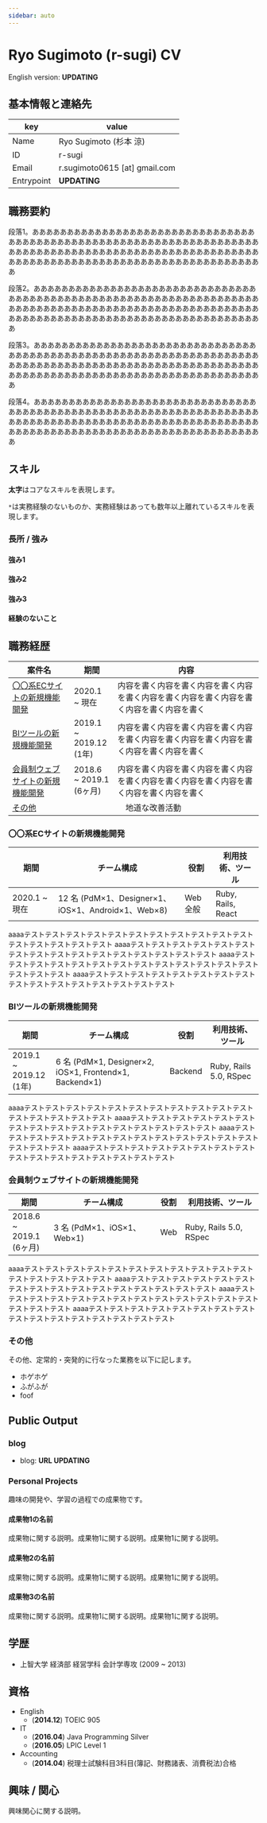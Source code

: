 ```yaml
---
sidebar: auto
---
```

# Ryo Sugimoto (r-sugi) CV
<p>English version: <strong>UPDATING</strong></p>

## 基本情報と連絡先
| key | value |
----|----
| Name | Ryo Sugimoto (杉本 涼) |
| ID | r-sugi |
| Email | r.sugimoto0615 [at] gmail.com |
| Entrypoint | <strong>UPDATING</strong> |

## 職務要約
<p>
  段落1。あああああああああああああああああああああああああああああああああああああああああああああああああああああああああああああああああああああああああああああああああああああああああああああああああああああああああああああああああああああああああああああああああああああああああああああ
</p>
<p>
  段落2。あああああああああああああああああああああああああああああああああああああああああああああああああああああああああああああああああああああああああああああああああああああああああああああああああああああああああああああああああああああああああああああああああああああああああああああ
</p>
<p>
  段落3。あああああああああああああああああああああああああああああああああああああああああああああああああああああああああああああああああああああああああああああああああああああああああああああああああああああああああああああああああああああああああああああああああああああああああああああ
</p>
<p>
  段落4。あああああああああああああああああああああああああああああああああああああああああああああああああああああああああああああああああああああああああああああああああああああああああああああああああああああああああああああああああああああああああああああああああああああああああああああ
</p>

## スキル
<p>
  <strong>太字</strong>はコアなスキルを表現します。
</p>

`*`は実務経験のないものか、実務経験はあっても数年以上離れているスキルを表現します。

### 長所 / 強み

#### 強み1

#### 強み2

#### 強み3

#### 経験のないこと

## 職務経歴
| 案件名 | 期間 | 内容 |
----|----|----
| <a href="/#〇〇系ecサイトの新規機能開発">〇〇系ECサイトの新規機能開発</a> | 2020.1 </br>~ 現在 | 内容を書く内容を書く内容を書く内容を書く内容を書く内容を書く内容を書く内容を書く内容を書く |
| <a href="/#BIツールの新規機能開発">BIツールの新規機能開発</a> | 2019.1 </br>~ 2019.12 </br>(1年) | 内容を書く内容を書く内容を書く内容を書く内容を書く内容を書く内容を書く内容を書く内容を書く |
| <a href="/#会員制ウェブサイトの新規機能開発">会員制ウェブサイトの新規機能開発</a> | 2018.6 </br>~ 2019.1 </br>(6ヶ月) | 内容を書く内容を書く内容を書く内容を書く内容を書く内容を書く内容を書く内容を書く内容を書く |
| <a href="/#その他">その他</a> | |　地道な改善活動

### 〇〇系ECサイトの新規機能開発
| 期間 | チーム構成 | 役割 | 利用技術、ツール |
----|----|----|----
| 2020.1 ~ 現在 | 12 名 (PdM×1、Designer×1、iOS×1、Android×1、Web×8) | Web全般 | Ruby, Rails, React |

<p>
  aaaaテストテストテストテストテストテストテストテストテストテストテストテストテストテストテストテスト
  aaaaテストテストテストテストテストテストテストテストテストテストテストテストテストテストテストテスト
  aaaaテストテストテストテストテストテストテストテストテストテストテストテストテストテストテストテスト
  aaaaテストテストテストテストテストテストテストテストテストテストテストテストテストテストテストテスト
</p>

### BIツールの新規機能開発
| 期間 | チーム構成 | 役割 | 利用技術、ツール |
----|----|----|----
| 2019.1 </br>~ 2019.12 </br>(1年) | 6 名 (PdM×1, Designer×2, iOS×1, Frontend×1, Backend×1) | Backend | Ruby, Rails 5.0, RSpec |
<p>
  aaaaテストテストテストテストテストテストテストテストテストテストテストテストテストテストテストテスト
  aaaaテストテストテストテストテストテストテストテストテストテストテストテストテストテストテストテスト
  aaaaテストテストテストテストテストテストテストテストテストテストテストテストテストテストテストテスト
  aaaaテストテストテストテストテストテストテストテストテストテストテストテストテストテストテストテスト
</p>

### 会員制ウェブサイトの新規機能開発
| 期間 | チーム構成 | 役割 | 利用技術、ツール |
----|----|----|----
| 2018.6 </br>~ 2019.1 </br>(6ヶ月) | 3 名 (PdM×1、iOS×1、Web×1) | Web | Ruby, Rails 5.0, RSpec |
<p>
  aaaaテストテストテストテストテストテストテストテストテストテストテストテストテストテストテストテスト
  aaaaテストテストテストテストテストテストテストテストテストテストテストテストテストテストテストテスト
  aaaaテストテストテストテストテストテストテストテストテストテストテストテストテストテストテストテスト
  aaaaテストテストテストテストテストテストテストテストテストテストテストテストテストテストテストテスト
</p>

### その他
その他、定常的・突発的に行なった業務を以下に記します。
- ホゲホゲ
- ふがふが
- foof

## Public Output
### blog
- blog: <strong>URL UPDATING</strong>

### Personal Projects
趣味の開発や、学習の過程での成果物です。

#### 成果物1の名前
<p>
  成果物に関する説明。成果物1に関する説明。成果物1に関する説明。
</p>

#### 成果物2の名前
<p>
  成果物に関する説明。成果物1に関する説明。成果物1に関する説明。
</p>

#### 成果物3の名前
<p>
  成果物に関する説明。成果物1に関する説明。成果物1に関する説明。
</p>

## 学歴
- 上智大学 経済部 経営学科 会計学専攻 (2009 ~ 2013)

## 資格
- English
  - (<strong>2014.12</strong>) TOEIC 905
- IT
  - (<strong>2016.04</strong>) Java Programming Silver
  - (<strong>2016.05</strong>) LPIC Level 1
- Accounting
  - (<strong>2014.04</strong>) 税理士試験科目3科目(簿記、財務諸表、消費税法)合格

## 興味 / 関心
興味関心に関する説明。
